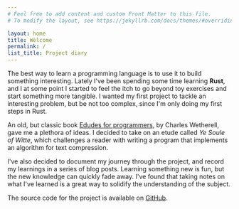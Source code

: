 ```yaml
---
# Feel free to add content and custom Front Matter to this file.
# To modify the layout, see https://jekyllrb.com/docs/themes/#overriding-theme-defaults

layout: home
title: Welcome 
permalink: /    
list_title: Project diary
---
```


The best way to learn a programming language is to use it to build something interesting. Lately I've been spending some time learning **Rust**, and I at some point I started to feel the itch to go beyond toy exercises and start something more tangible. I wanted my first project to tackle an interesting problem, but be not too complex, since I'm only doing my first steps in Rust. 

An old, but classic book [Edudes for programmers][etudes], by Charles Wetherell, gave me a plethora of ideas. I decided to take on an etude called *Ye Soule of Witte*, which challenges a reader with writing a program that implements an algorithm for text compression. 

I've also decided to document my journey through the project, and record my learnings in a series of blog posts. Learning something new is fun, but the new knowledge can quickly fade away. I've found that taking notes on what I've learned is a great way to solidify the understanding of the subject. 

The source code for the project is available on [GitHub][github].


[etudes]: https://www.goodreads.com/book/show/3924336-etudes-for-programmers
[github]: https://github.com/tindandelion/rust-text-compression

